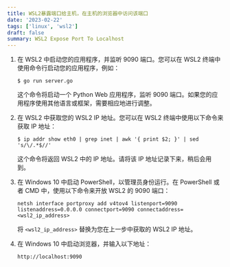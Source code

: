 ```yaml
---
title: WSL2暴露端口给主机，在主机的浏览器中访问该端口
date: '2023-02-22'
tags: ['linux', 'wsl2']
draft: false
summary: WSL2 Expose Port To Localhost
---
```


1. 在 WSL2 中启动您的应用程序，并监听 9090 端口。您可以在 WSL2 终端中使用命令行启动您的应用程序，例如：

   ```
   $ go run server.go
   ```

   这个命令将启动一个 Python Web 应用程序，监听 9090 端口。如果您的应用程序使用其他语言或框架，需要相应地进行调整。

2. 在 WSL2 中获取您的 WSL2 IP 地址。您可以在 WSL2 终端中使用以下命令来获取 IP 地址：

   ```
   $ ip addr show eth0 | grep inet | awk '{ print $2; }' | sed 's/\/.*$//'
   ```

   这个命令将返回 WSL2 中的 IP 地址。请将该 IP 地址记录下来，稍后会用到。

3. 在 Windows 10 中启动 PowerShell，以管理员身份运行。在 PowerShell 或者 CMD 中，使用以下命令来开放 WSL2 的 9090 端口：

   ```
   netsh interface portproxy add v4tov4 listenport=9090 listenaddress=0.0.0.0 connectport=9090 connectaddress=<wsl2_ip_address>
   ```

   将 `<wsl2_ip_address>` 替换为您在上一步中获取的 WSL2 IP 地址。

4. 在 Windows 10 中启动浏览器，并输入以下地址：

   ```
   http://localhost:9090
   ```
